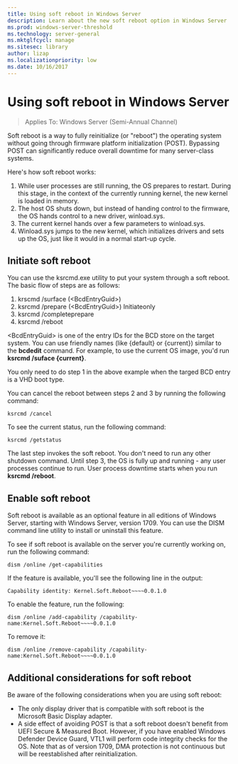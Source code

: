 ```yaml
---
title: Using soft reboot in Windows Server
description: Learn about the new soft reboot option in Windows Server
ms.prod: windows-server-threshold
ms.technology: server-general
ms.mktglfcycl: manage
ms.sitesec: library
author: lizap
ms.localizationpriority: low
ms.date: 10/16/2017
---
```


# Using soft reboot in Windows Server

> Applies To: Windows Server (Semi-Annual Channel)

Soft reboot is a way to fully reinitialize (or "reboot") the operating system without going through firmware platform initialization (POST). Bypassing POST can significantly reduce overall downtime for many server-class systems.

Here's how soft reboot works:

1. While user processes are still running, the OS prepares to restart. During this stage, in the context of the currently running kernel, the new kernel is loaded in memory.
2. The host OS shuts down, but instead of handing control to the firmware, the OS hands control to a new driver, winload.sys.
3. The current kernel hands over a few parameters to winload.sys.
4. Winload.sys jumps to the new kernel, which initializes drivers and sets up the OS, just like it would in a normal start-up cycle.

## Initiate soft reboot

You can use the ksrcmd.exe utility to put your system through a soft reboot. The basic flow of steps are as follows:

1. krscmd /surface (\<BcdEntryGuid\>)
2. ksrcmd /prepare (\<BcdEntryGuid\>) Initiateonly
3. ksrcmd /completeprepare
4. ksrcmd /reboot

\<BcdEntryGuid\> is one of the entry IDs for the BCD store on the target system. You can use friendly names (like {default} or {current}) similar to the **bcdedit** command. For example, to use the current OS image, you'd run **ksrcmd /suface {current}**.

You only need to do step 1 in the above example when the targed BCD entry is a VHD boot type. 

You can cancel the reboot between steps 2 and 3 by running the following command:

```
ksrcmd /cancel
```

To see the current status, run the following command:

```
ksrcmd /getstatus
```

The last step invokes the soft reboot. You don't need to run any other shutdown command. Until step 3, the OS is fully up and running - any user processes continue to run. User process downtime starts when you run **ksrcmd /reboot**.

## Enable soft reboot

Soft reboot is available as an optional feature in all editions of Windows Server, starting with Windows Server, version 1709. You can use the DISM command line utility to install or uninstall this feature.

To see if soft reboot is available on the server you're currently working on, run the following command:

```
dism /online /get-capabilities
```

If the feature is available, you'll see the following line in the output:

```
Capability identity: Kernel.Soft.Reboot~~~~0.0.1.0
```

To enable the feature, run the following:

```
dism /online /add-capability /capability-name:Kernel.Soft.Reboot~~~~0.0.1.0
```

To remove it:
```
dism /online /remove-capability /capability-name:Kernel.Soft.Reboot~~~~0.0.1.0
```

## Additional considerations for soft reboot

Be aware of the following considerations when you are using soft reboot:

- The only display driver that is compatible with soft reboot is the Microsoft Basic Display adapter.
- A side effect of avoiding POST is that a soft reboot doesn't benefit from UEFI Secure & Measured Boot. However, if you have enabled Windows Defender Device Guard, VTL1 will perform code integrity checks for the OS. Note that as of version 1709, DMA protection is not continuous but will be reestablished after reinitialization.